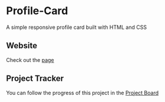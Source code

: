 # Profile-Card

A simple responsive profile card built with HTML and CSS

## Website

Check out the [page][website]

## Project Tracker

You can follow the progress of this project in the [Project Board][project-board]

[project-board]: https://github.com/users/heartofstoneclothing/projects/6
[website]: https://heartofstoneclothing.github.io/profile-card/
